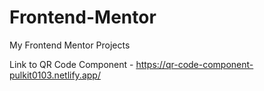 # Frontend-Mentor
My Frontend Mentor Projects

Link to QR Code Component - https://qr-code-component-pulkit0103.netlify.app/
